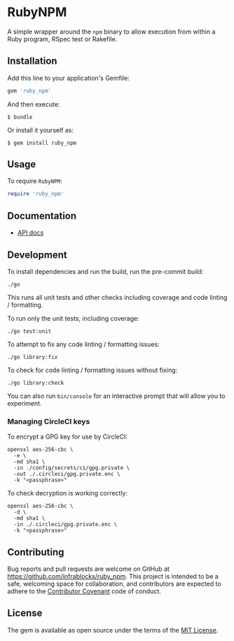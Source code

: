 # RubyNPM

A simple wrapper around the `npm` binary to allow execution from within
a Ruby program, RSpec test or Rakefile.

## Installation

Add this line to your application's Gemfile:

```ruby
gem 'ruby_npm'
```

And then execute:

    $ bundle

Or install it yourself as:

    $ gem install ruby_npm

## Usage

To require `RubyNPM`:

```ruby
require 'ruby_npm'
```

## Documentation

* [API docs](https://infrablocks.github.io/ruby_npm/index.html)

## Development

To install dependencies and run the build, run the pre-commit build:

```shell
./go
```

This runs all unit tests and other checks including coverage and code linting /
formatting.

To run only the unit tests, including coverage:

```shell
./go test:unit
```

To attempt to fix any code linting / formatting issues:

```shell
./go library:fix
```

To check for code linting / formatting issues without fixing:

```shell
./go library:check
```

You can also run `bin/console` for an interactive prompt that will allow you to
experiment.

### Managing CircleCI keys

To encrypt a GPG key for use by CircleCI:

```shell
openssl aes-256-cbc \
  -e \
  -md sha1 \
  -in ./config/secrets/ci/gpg.private \
  -out ./.circleci/gpg.private.enc \
  -k "<passphrase>"
```

To check decryption is working correctly:

```shell
openssl aes-256-cbc \
  -d \
  -md sha1 \
  -in ./.circleci/gpg.private.enc \
  -k "<passphrase>"
```

## Contributing

Bug reports and pull requests are welcome on GitHub at
https://github.com/infrablocks/ruby_npm. This project is intended to be a
safe, welcoming space for collaboration, and contributors are expected to adhere
to the [Contributor Covenant](http://contributor-covenant.org) code of conduct.

## License

The gem is available as open source under the terms of the
[MIT License](http://opensource.org/licenses/MIT).
